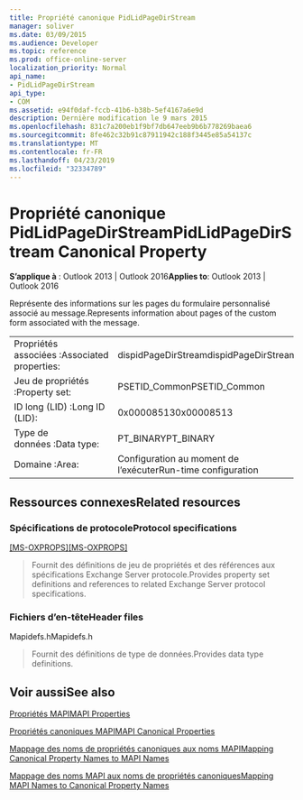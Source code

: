 ```yaml
---
title: Propriété canonique PidLidPageDirStream
manager: soliver
ms.date: 03/09/2015
ms.audience: Developer
ms.topic: reference
ms.prod: office-online-server
localization_priority: Normal
api_name:
- PidLidPageDirStream
api_type:
- COM
ms.assetid: e94f0daf-fccb-41b6-b38b-5ef4167a6e9d
description: Dernière modification le 9 mars 2015
ms.openlocfilehash: 831c7a200eb1f9bf7db647eeb9b6b778269baea6
ms.sourcegitcommit: 8fe462c32b91c87911942c188f3445e85a54137c
ms.translationtype: MT
ms.contentlocale: fr-FR
ms.lasthandoff: 04/23/2019
ms.locfileid: "32334789"
---
```

# <a name="pidlidpagedirstream-canonical-property"></a><span data-ttu-id="a5365-103">Propriété canonique PidLidPageDirStream</span><span class="sxs-lookup"><span data-stu-id="a5365-103">PidLidPageDirStream Canonical Property</span></span>

  
  
<span data-ttu-id="a5365-104">**S’applique à** : Outlook 2013 | Outlook 2016</span><span class="sxs-lookup"><span data-stu-id="a5365-104">**Applies to**: Outlook 2013 | Outlook 2016</span></span> 
  
<span data-ttu-id="a5365-105">Représente des informations sur les pages du formulaire personnalisé associé au message.</span><span class="sxs-lookup"><span data-stu-id="a5365-105">Represents information about pages of the custom form associated with the message.</span></span>
  
|||
|:-----|:-----|
|<span data-ttu-id="a5365-106">Propriétés associées :</span><span class="sxs-lookup"><span data-stu-id="a5365-106">Associated properties:</span></span>  <br/> |<span data-ttu-id="a5365-107">dispidPageDirStream</span><span class="sxs-lookup"><span data-stu-id="a5365-107">dispidPageDirStream</span></span>  <br/> |
|<span data-ttu-id="a5365-108">Jeu de propriétés :</span><span class="sxs-lookup"><span data-stu-id="a5365-108">Property set:</span></span>  <br/> |<span data-ttu-id="a5365-109">PSETID_Common</span><span class="sxs-lookup"><span data-stu-id="a5365-109">PSETID_Common</span></span>  <br/> |
|<span data-ttu-id="a5365-110">ID long (LID) :</span><span class="sxs-lookup"><span data-stu-id="a5365-110">Long ID (LID):</span></span>  <br/> |<span data-ttu-id="a5365-111">0x00008513</span><span class="sxs-lookup"><span data-stu-id="a5365-111">0x00008513</span></span>  <br/> |
|<span data-ttu-id="a5365-112">Type de données :</span><span class="sxs-lookup"><span data-stu-id="a5365-112">Data type:</span></span>  <br/> |<span data-ttu-id="a5365-113">PT_BINARY</span><span class="sxs-lookup"><span data-stu-id="a5365-113">PT_BINARY</span></span>  <br/> |
|<span data-ttu-id="a5365-114">Domaine :</span><span class="sxs-lookup"><span data-stu-id="a5365-114">Area:</span></span>  <br/> |<span data-ttu-id="a5365-115">Configuration au moment de l’exécuter</span><span class="sxs-lookup"><span data-stu-id="a5365-115">Run-time configuration</span></span>  <br/> |
   
## <a name="related-resources"></a><span data-ttu-id="a5365-116">Ressources connexes</span><span class="sxs-lookup"><span data-stu-id="a5365-116">Related resources</span></span>

### <a name="protocol-specifications"></a><span data-ttu-id="a5365-117">Spécifications de protocole</span><span class="sxs-lookup"><span data-stu-id="a5365-117">Protocol specifications</span></span>

<span data-ttu-id="a5365-118">[[MS-OXPROPS]](https://msdn.microsoft.com/library/f6ab1613-aefe-447d-a49c-18217230b148%28Office.15%29.aspx)</span><span class="sxs-lookup"><span data-stu-id="a5365-118">[[MS-OXPROPS]](https://msdn.microsoft.com/library/f6ab1613-aefe-447d-a49c-18217230b148%28Office.15%29.aspx)</span></span>
  
> <span data-ttu-id="a5365-119">Fournit des définitions de jeu de propriétés et des références aux spécifications Exchange Server protocole.</span><span class="sxs-lookup"><span data-stu-id="a5365-119">Provides property set definitions and references to related Exchange Server protocol specifications.</span></span>
    
### <a name="header-files"></a><span data-ttu-id="a5365-120">Fichiers d’en-tête</span><span class="sxs-lookup"><span data-stu-id="a5365-120">Header files</span></span>

<span data-ttu-id="a5365-121">Mapidefs.h</span><span class="sxs-lookup"><span data-stu-id="a5365-121">Mapidefs.h</span></span>
  
> <span data-ttu-id="a5365-122">Fournit des définitions de type de données.</span><span class="sxs-lookup"><span data-stu-id="a5365-122">Provides data type definitions.</span></span>
    
## <a name="see-also"></a><span data-ttu-id="a5365-123">Voir aussi</span><span class="sxs-lookup"><span data-stu-id="a5365-123">See also</span></span>



[<span data-ttu-id="a5365-124">Propriétés MAPI</span><span class="sxs-lookup"><span data-stu-id="a5365-124">MAPI Properties</span></span>](mapi-properties.md)
  
[<span data-ttu-id="a5365-125">Propriétés canoniques MAPI</span><span class="sxs-lookup"><span data-stu-id="a5365-125">MAPI Canonical Properties</span></span>](mapi-canonical-properties.md)
  
[<span data-ttu-id="a5365-126">Mappage des noms de propriétés canoniques aux noms MAPI</span><span class="sxs-lookup"><span data-stu-id="a5365-126">Mapping Canonical Property Names to MAPI Names</span></span>](mapping-canonical-property-names-to-mapi-names.md)
  
[<span data-ttu-id="a5365-127">Mappage des noms MAPI aux noms de propriétés canoniques</span><span class="sxs-lookup"><span data-stu-id="a5365-127">Mapping MAPI Names to Canonical Property Names</span></span>](mapping-mapi-names-to-canonical-property-names.md)

